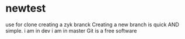 # newtest
use for clone
creating a zyk branck
Creating a new branch is quick AND simple.
i am in dev 
i am in master
Git is a free software